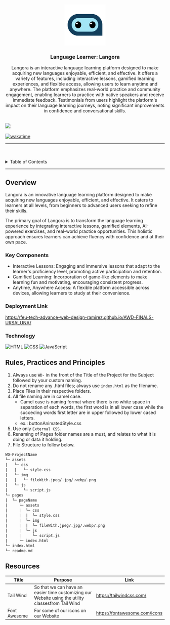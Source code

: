<a name="readme-top">

<br/>

<br />
<div align="center">
  <a href="https://github.com/zyx-0314/">
  <!-- TODO: If you want to add logo or banner you can add it here -->
    <img src="./assets/img/logo.png" alt="Langora" width="130" height="130">
  </a>
<!-- TODO: Change Title to the name of the title of your Project -->
  <h3 align="center">Language Learner: Langora</h3>
</div>
<!-- TODO: Make a short description -->
<div align="center">
  Langora is an interactive language learning platform designed to make acquiring new languages enjoyable, efficient, and effective. It offers a variety of features, including interactive lessons, gamified learning experiences, and flexible access, allowing users to learn anytime and anywhere. The platform emphasizes real-world practice and community engagement, enabling learners to practice with native speakers and receive immediate feedback. Testimonials from users highlight the platform's impact on their language learning journeys, noting significant improvements in confidence and conversational skills.
</div>

<br />

<!-- TODO: Change the zyx-0314 into your github username  -->
<!-- TODO: Change the WD-Template-Project into the same name of your folder -->
![](https://visit-counter.vercel.app/counter.png?page=notblinkzzz/AWD-FINALS-URSALUNA)

[![wakatime](https://wakatime.com/badge/user/018ee9d7-76cb-4d00-a96d-8de1fe10ea6a/project/ce5e660a-3375-429a-a1ed-34e65bd78ddd.svg)](https://wakatime.com/badge/user/018ee9d7-76cb-4d00-a96d-8de1fe10ea6a/project/ce5e660a-3375-429a-a1ed-34e65bd78ddd)

---

<br />
<br />

<!-- TODO: If you want to add more layers for your readme -->
<details>
  <summary>Table of Contents</summary>
  <ol>
    <li>
      <a href="#overview">Overview</a>
      <ol>
        <li>
          <a href="#key-components">Key Components</a>
        </li>
        <li>
          <a href="#technology">Technology</a>
        </li>
      </ol>
    </li>
    <li>
      <a href="#rule,-practices-and-principles">Rules, Practices and Principles</a>
    </li>
    <li>
      <a href="#resources">Resources</a>
    </li>
  </ol>
</details>

---

## Overview

<!-- TODO: To be changed -->
<!-- The following are just sample -->
Langora is an innovative language learning platform designed to make acquiring new languages enjoyable, efficient, and effective. It caters to learners at all levels, from beginners to advanced users seeking to refine their skills.

The primary goal of Langora is to transform the language learning experience by integrating interactive lessons, gamified elements, AI-powered exercises, and real-world practice opportunities. This holistic approach ensures learners can achieve fluency with confidence and at their own pace.

### Key Components
<!-- TODO: List of Key Components -->
<!-- The following are just sample -->
- Interactive Lessons: Engaging and immersive lessons that adapt to the learner's proficiency level, promoting active participation and retention.
- Gamified Learning: Incorporation of game-like elements to make learning fun and motivating, encouraging consistent progress.
- Anytime, Anywhere Access: A flexible platform accessible across devices, allowing learners to study at their convenience.

### Deployment Link
https://feu-tech-advance-web-design-ramirez.github.io/AWD-FINALS-URSALUNA/

### Technology
<!-- TODO: List of Technology Used -->
![HTML](https://img.shields.io/badge/HTML-E34F26?style=for-the-badge&logo=html5&logoColor=white)
![CSS](https://img.shields.io/badge/CSS-1572B6?style=for-the-badge&logo=css3&logoColor=white)
![JavaScript](https://img.shields.io/badge/JavaScript-F7DF1E?style=for-the-badge&logo=javascript&logoColor=white)

## Rules, Practices and Principles
1. Always use `WD-` in the front of the Title of the Project for the Subject followed by your custom naming.
2. Do not rename any .html files; always use `index.html` as the filename.
3. Place Files in their respective folders.
4. All file naming are in camel case.
   - Camel case is naming format where there is no white space in separation of each words, the first word is in all lower case while the succeding words first letter are in upper followed by lower cased letters.
   - ex.: buttonAnimatedStyle.css
5. Use only `External CSS`.
6. Renaming of Pages folder names are a must, and relates to what it is doing or data it holding.
7. File Structure to follow below.

```
WD-ProjectName
└─ assets
|   └─ css
|   |   └─ style.css
|   └─ img
|   |   └─ fileWith.jpeg/.jpg/.webp/.png
|   └─ js
|       └─ script.js
└─ pages
|  └─ pageName
|     └─ assets
|     |  └─ css
|     |  |  └─ style.css
|     |  └─ img
|     |  |  └─ fileWith.jpeg/.jpg/.webp/.png
|     |  └─ js
|     |     └─ script.js
|     └─ index.html
└─ index.html
└─ readme.md
```

## Resources

<!-- TODO: Add References -->
| Title | Purpose | Link |
|-|-|-|
| Tail Wind | So that we can have an easier time customizing our Website using the utility classesfrom Tail Wind | https://tailwindcss.com/ |
| Font Awesome | For some of our icons on  our Website | https://fontawesome.com/icons |


